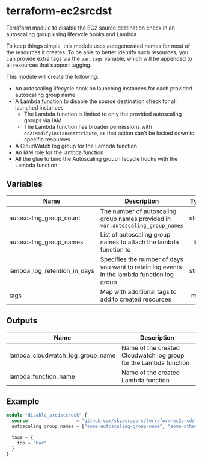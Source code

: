 # terraform-ec2srcdst

Terraform module to disable the EC2 source destination check in an autoscaling group using lifecycle hooks and Lambda.

To keep things simple, this module uses autogenerated names for most of the resources it creates. To be able to better identify such resources, you can provide extra tags via the `var.tags` variable, which will be appended to all resources that support tagging.

This module will create the following:

- An autoscaling lifecycle hook on launching instances for each provided autoscaling group name
- A Lambda function to disable the source destination check for all launched instances
  - The Lambda function is limited to only the provided autoscaling groups via IAM
  - The Lambda function has broader permissions with `ec2:ModifyInstanceAttribute`, as that action can't be locked down to specific resources
- A CloudWatch log group for the Lambda function
- An IAM role for the lambda function
- All the glue to bind the Autoscaling group lifecycle hooks with the Lambda function

## Variables

| Name | Description | Type | Default | Required |
|------|-------------|:----:|:-----:|:-----:|
| autoscaling\_group\_count | The number of autoscaling group names provided in `var.autoscaling_group_names` | string | n/a | yes |
| autoscaling\_group\_names | List of autoscaling group names to attach the lambda function to | list | n/a | yes |
| lambda\_log\_retention\_in\_days | Specifies the number of days you want to retain log events in the lambda function log group | string | `"30"` | no |
| tags | Map with additional tags to add to created resources | map | `<map>` | no |

## Outputs

| Name | Description |
|------|-------------|
| lambda\_cloudwatch\_log\_group\_name | Name of the created Cloudwatch log group for the Lambda function |
| lambda\_function\_name | Name of the created Lambda function |

## Example

```tf
module "disable_srcdstcheck" {
  source                  = "github.com/skyscrapers/terraform-ec2srcdst"
  autoscaling_group_names = ["some-autoscaling-group-name", "some-other-autoscaling-group-name"]

  tags = {
    foo = "bar"
  }
}
```
